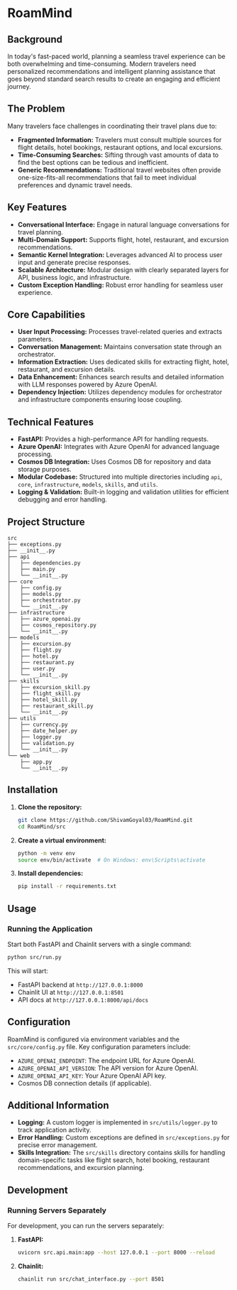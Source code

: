# RoamMind

## Background
In today's fast-paced world, planning a seamless travel experience can be both overwhelming and time-consuming. Modern travelers need personalized recommendations and intelligent planning assistance that goes beyond standard search results to create an engaging and efficient journey.

## The Problem
Many travelers face challenges in coordinating their travel plans due to:
- **Fragmented Information:** Travelers must consult multiple sources for flight details, hotel bookings, restaurant options, and local excursions.
- **Time-Consuming Searches:** Sifting through vast amounts of data to find the best options can be tedious and inefficient.
- **Generic Recommendations:** Traditional travel websites often provide one-size-fits-all recommendations that fail to meet individual preferences and dynamic travel needs.

## Key Features
- **Conversational Interface:** Engage in natural language conversations for travel planning.
- **Multi-Domain Support:** Supports flight, hotel, restaurant, and excursion recommendations.
- **Semantic Kernel Integration:** Leverages advanced AI to process user input and generate precise responses.
- **Scalable Architecture:** Modular design with clearly separated layers for API, business logic, and infrastructure.
- **Custom Exception Handling:** Robust error handling for seamless user experience.

## Core Capabilities
- **User Input Processing:** Processes travel-related queries and extracts parameters.
- **Conversation Management:** Maintains conversation state through an orchestrator.
- **Information Extraction:** Uses dedicated skills for extracting flight, hotel, restaurant, and excursion details.
- **Data Enhancement:** Enhances search results and detailed information with LLM responses powered by Azure OpenAI.
- **Dependency Injection:** Utilizes dependency modules for orchestrator and infrastructure components ensuring loose coupling.

## Technical Features
- **FastAPI:** Provides a high-performance API for handling requests.
- **Azure OpenAI:** Integrates with Azure OpenAI for advanced language processing.
- **Cosmos DB Integration:** Uses Cosmos DB for repository and data storage purposes.
- **Modular Codebase:** Structured into multiple directories including `api`, `core`, `infrastructure`, `models`, `skills`, and `utils`.
- **Logging & Validation:** Built-in logging and validation utilities for efficient debugging and error handling.

## Project Structure
```
src
├── exceptions.py
├── __init__.py
├── api
│   ├── dependencies.py
│   ├── main.py
│   └── __init__.py
├── core
│   ├── config.py
│   ├── models.py
│   ├── orchestrator.py
│   └── __init__.py
├── infrastructure
│   ├── azure_openai.py
│   ├── cosmos_repository.py
│   └── __init__.py
├── models
│   ├── excursion.py
│   ├── flight.py
│   ├── hotel.py
│   ├── restaurant.py
│   ├── user.py
│   └── __init__.py
├── skills
│   ├── excursion_skill.py
│   ├── flight_skill.py
│   ├── hotel_skill.py
│   ├── restaurant_skill.py
│   └── __init__.py
├── utils
│   ├── currency.py
│   ├── date_helper.py
│   ├── logger.py
│   ├── validation.py
│   └── __init__.py
└── web
    ├── app.py
    └── __init__.py
```

## Installation
1. **Clone the repository:**
   ```bash
   git clone https://github.com/ShivamGoyal03/RoamMind.git
   cd RoamMind/src
   ```

2. **Create a virtual environment:**
   ```bash
   python -m venv env
   source env/bin/activate  # On Windows: env\Scripts\activate
   ```

3. **Install dependencies:**
   ```bash
   pip install -r requirements.txt
   ```

## Usage

### Running the Application

Start both FastAPI and Chainlit servers with a single command:
```bash
python src/run.py
```

This will start:
- FastAPI backend at `http://127.0.0.1:8000`
- Chainlit UI at `http://127.0.0.1:8501`
- API docs at `http://127.0.0.1:8000/api/docs`

## Configuration
RoamMind is configured via environment variables and the `src/core/config.py` file. Key configuration parameters include:
- `AZURE_OPENAI_ENDPOINT`: The endpoint URL for Azure OpenAI.
- `AZURE_OPENAI_API_VERSION`: The API version for Azure OpenAI.
- `AZURE_OPENAI_API_KEY`: Your Azure OpenAI API key.
- Cosmos DB connection details (if applicable).


## Additional Information
- **Logging:** A custom logger is implemented in `src/utils/logger.py` to track application activity.
- **Error Handling:** Custom exceptions are defined in `src/exceptions.py` for precise error management.
- **Skills Integration:** The `src/skills` directory contains skills for handling domain-specific tasks like flight search, hotel booking, restaurant recommendations, and excursion planning.

## Development

### Running Servers Separately
For development, you can run the servers separately:

1. **FastAPI:**
   ```bash
   uvicorn src.api.main:app --host 127.0.0.1 --port 8000 --reload
   ```

2. **Chainlit:**
   ```bash
   chainlit run src/chat_interface.py --port 8501
   ```